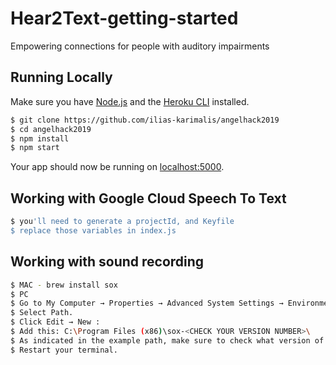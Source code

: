 # Hear2Text-getting-started

Empowering connections for people with auditory impairments

## Running Locally

Make sure you have [Node.js](http://nodejs.org/) and the [Heroku CLI](https://cli.heroku.com/) installed.

```sh
$ git clone https://github.com/ilias-karimalis/angelhack2019
$ cd angelhack2019
$ npm install
$ npm start
```

Your app should now be running on [localhost:5000](http://localhost:5000/).

## Working with Google Cloud Speech To Text
```sh
$ you'll need to generate a projectId, and Keyfile
$ replace those variables in index.js
```

## Working with sound recording
```sh
$ MAC - brew install sox
$ PC 
$ Go to My Computer → Properties → Advanced System Settings → Environment Variables → System variables.
$ Select Path.
$ Click Edit → New :
$ Add this: C:\Program Files (x86)\sox-<CHECK YOUR VERSION NUMBER>\
$ As indicated in the example path, make sure to check what version of Sox you have installed by actually navigating to your $ Program Files (x86) folder and looking for a folder that starts with sox, for example sox-14-4-2.
$ Restart your terminal.
```
